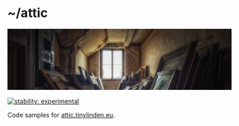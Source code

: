 # ~/attic

![attic.jpg](docs/banner.jpg)

[![stability: experimental](https://masterminds.github.io/stability/experimental.svg)](https://masterminds.github.io/stability/experimental.html)

Code samples for [attic.tinylinden.eu](https://attic.tinylinden.eu).

